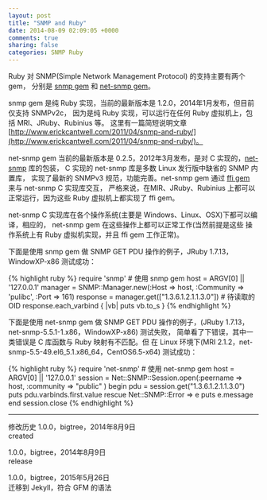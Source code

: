 ```yaml
---
layout: post
title: "SNMP and Ruby"
date: 2014-08-09 02:09:05 +0000
comments: true
sharing: false
categories: SNMP Ruby
---
```


Ruby 对 SNMP(Simple Network Management Protocol) 的支持主要有两个 gem，
分别是 [snmp gem](https://github.com/hallidave/ruby-snmp) 和
[net-snmp gem](https://github.com/mixtli/net-snmp)。

snmp gem 是纯 Ruby 实现，当前的最新版本是 1.2.0，2014年1月发布，但目前仅支持 SNMPv2c，
因为是纯 Ruby 实现，可以运行在任何 Ruby 虚拟机上，包括 MRI、JRuby、Rubinius 等。
这里有一篇简短说明文章 
[http://www.erickcantwell.com/2011/04/snmp-and-ruby/](http://www.erickcantwell.com/2011/04/snmp-and-ruby/)。

net-snmp gem 当前的最新版本是 0.2.5，2012年3月发布，是对 C 实现的，[net-snmp](http://www.net-snmp.org) 库的包装，
C 实现的 net-snmp 库是多数 Linux 发行版中缺省的 SNMP 内置库，
实现了最新的 SNMPv3 规范，功能完善。net-snmp gem 通过 [ffi gem](https://github.com/ffi/ffi) 来与 net-snmp C 实现库交互，
严格来说，在MIR、JRuby、Rubinius 上都可以正常运行，因为这些 Ruby 虚拟机上都实现了 ffi gem。

net-snmp C 实现库在各个操作系统(主要是 Windows、Linux、OSX)下都可以编译，相应的，
net-snmp gem 在这些操作上都可以正常工作(当然前提是这些
操作系统上有 Ruby 虚拟机实现，并且 ffi gem 工作正常)。

下面是使用 snmp gem 做 SNMP GET PDU 操作的例子，JRuby 1.7.13，WindowXP-x86 测试成功：

{% highlight ruby %}
require 'snmp' # 使用 snmp gem
host = ARGV[0] || '127.0.0.1'
manager = SNMP::Manager.new(:Host => host, :Community => 'pulibc', :Port => 161)
response = manager.get(["1.3.6.1.2.1.1.3.0"]) # 待读取的 OID
response.each_varbind { |vb| puts vb.to_s }
{% endhighlight %}

下面是使用 net-snmp gem 做 SNMP GET PDU 操作的例子，(JRuby 1.7.13，net-snmp-5.5.1-1.x86，WindowXP-x86) 测试失败，
简单看了下错误，其中一类错误是 C 库函数与 Ruby 映射有不匹配。但
在 Linux 环境下(MRI 2.1.2，net-snmp-5.5-49.el6_5.1.x86_64，CentOS6.5-x64) 测试成功：

{% highlight ruby %}
require 'net-snmp' # 使用 net-snmp gem
host = ARGV[0] || '127.0.0.1'
session = Net::SNMP::Session.open(:peername => host, :community => "public" )
begin
  pdu = session.get("1.3.6.1.2.1.1.3.0")
  puts pdu.varbinds.first.value
rescue Net::SNMP::Error => e
  puts e.message
end
session.close
{% endhighlight %}

- - -

修改历史
1.0.0，bigtree，2014年8月9日  
created  

1.0.0，bigtree，2014年8月9日  
release

1.0.0，bigtree，2015年5月26日  
迁移到 Jekyll，符合 GFM 的语法

